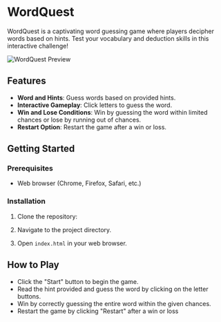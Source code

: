 # WordQuest

WordQuest is a captivating word guessing game where players decipher words based on hints. Test your vocabulary and deduction skills in this interactive challenge!

![WordQuest Preview](preview.png)

## Features

- **Word and Hints**: Guess words based on provided hints.
- **Interactive Gameplay**: Click letters to guess the word.
- **Win and Lose Conditions**: Win by guessing the word within limited chances or lose by running out of chances.
- **Restart Option**: Restart the game after a win or loss.

## Getting Started

### Prerequisites

- Web browser (Chrome, Firefox, Safari, etc.)

### Installation

1. Clone the repository:
   
2. Navigate to the project directory.

3. Open `index.html` in your web browser.

## How to Play

- Click the "Start" button to begin the game.
- Read the hint provided and guess the word by clicking on the letter buttons.
- Win by correctly guessing the entire word within the given chances.
- Restart the game by clicking "Restart" after a win or loss
